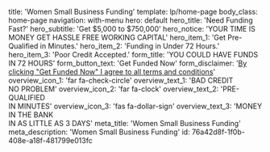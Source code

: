 title: 'Women Small Business Funding'
template: lp/home-page
body_class: home-page
navigation: with-menu
hero: default
hero_title: 'Need Funding Fast?'
hero_subtitle: 'Get $5,000 to $750,000'
hero_notice: 'YOUR TIME IS MONEY GET HASSLE FREE WORKING CAPITAL'
hero_item_1: 'Get Pre-Qualified in Minutes.'
hero_item_2: 'Funding in Under 72 Hours.'
hero_item_3: 'Poor Credit Accepted.'
form_title: 'YOU COULD HAVE FUNDS</br>IN 72 HOURS'
form_button_text: 'Get Funded Now'
form_disclaimer: '<a href="/terms-of-use" target="_blank">By clicking "Get Funded Now" I agree to all <span>terms and conditions</span></a>'
overview_icon_1: 'far fa-check-circle'
overview_text_1: 'BAD CREDIT</br>NO PROBLEM'
overview_icon_2: 'far fa-clock'
overview_text_2: 'PRE-QUALIFIED</br>IN MINUTES'
overview_icon_3: 'fas fa-dollar-sign'
overview_text_3: 'MONEY IN THE BANK</br>IN AS LITTLE AS 3 DAYS'
meta_title: 'Women Small Business Funding'
meta_description: 'Women Small Business Funding'
id: 76a42d8f-1f0b-408e-a18f-481799e013fc
